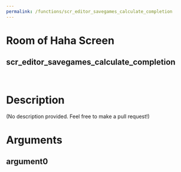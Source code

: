 ```yaml
---
permalink: /functions/scr_editor_savegames_calculate_completion
---
```

# Room of Haha Screen  
## scr_editor_savegames_calculate_completion  
&nbsp;  
# Description  
(No description provided. Feel free to make a pull request!) 
&nbsp;  
# Arguments
## argument0

&nbsp;  



